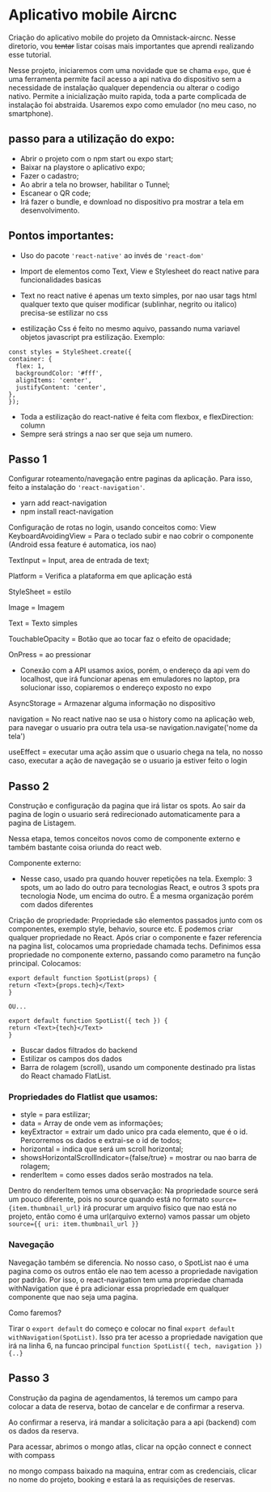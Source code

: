 # Aplicativo mobile Aircnc

Criação do aplicativo mobile do projeto da Omnistack-aircnc. Nesse diretorio, vou <s>tentar</s> listar coisas mais importantes que aprendi realizando esse tutorial.

Nesse projeto, iniciaremos com uma novidade que se chama ``expo``, que é uma ferramenta permite facil acesso a api nativa do dispositivo sem a necessidade de instalação qualquer dependencia  ou alterar o codigo nativo. Permite a inicialização muito rapida, toda a parte complicada de instalação foi abstraida. Usaremos expo como emulador (no meu caso, no smartphone).

## passo para a utilização do expo:
  * Abrir o projeto com o npm start ou expo start;
  * Baixar na playstore o aplicativo expo;
  * Fazer o cadastro;
  * Ao abrir a tela no browser, habilitar o Tunnel;
  * Escanear o QR code; 
  * Irá fazer o bundle, e download no dispositivo pra mostrar a tela em desenvolvimento.

## Pontos importantes:

   * Uso do pacote ``'react-native'`` ao invés de ``'react-dom'`` 
   * Import de elementos como Text, View e Stylesheet do react native para funcionalidades basicas

   * Text no react native é apenas um texto simples, por nao usar tags html qualquer texto que quiser modificar (sublinhar, negrito ou italico) precisa-se estilizar no css

   * estilização Css é feito no mesmo aquivo, passando numa variavel objetos javascript pra estilização. 
   Exemplo:
  ```
  const styles = StyleSheet.create({
  container: {
    flex: 1,
    backgroundColor: '#fff',
    alignItems: 'center',
    justifyContent: 'center',
  }, 
});
```  
  * Toda a estilização do react-native é feita com flexbox, e flexDirection: column
  * Sempre será strings a nao ser que seja um numero.  

## Passo 1

  Configurar roteamento/navegação entre paginas da aplicação. Para isso, feito a instalação do `'react-navigation'`.
  * yarn add react-navigation
  * npm install react-navigation

Configuração de rotas no login, usando conceitos como:
 View
  KeyboardAvoidingView = Para o teclado subir e nao cobrir o componente (Android essa feature é automatica, ios nao)

   TextInput = Input, area de entrada de text;

   Platform = Verifica a plataforma em que aplicação está
  
   StyleSheet = estilo
  
   Image = Imagem
  
   Text = Texto simples
  
   TouchableOpacity = Botão que ao tocar faz o efeito de 
   opacidade;

   OnPress =  ao pressionar

   * Conexão com a API usamos axios, porém, o endereço da api vem do localhost, que irá funcionar apenas em emuladores no laptop, pra solucionar isso, copiaremos o endereço exposto no expo

   AsyncStorage = Armazenar alguma informação no dispositivo

   navigation = No react native nao se usa o history como na aplicação web, para navegar o usuario pra outra tela usa-se navigation.navigate('nome da tela')

   useEffect = executar uma ação assim que o usuario chega na tela, no nosso caso, executar a ação de navegação se o usuario ja estiver feito o login

## Passo 2

Construção e configuração da pagina que irá listar os spots. Ao sair da pagina de login o usuario será redirecionado automaticamente para a pagina de Listagem.

Nessa etapa, temos conceitos novos como de componente externo e também bastante coisa oriunda do react web.

Componente externo: 
  * Nesse caso, usado pra quando houver repetições na tela. Exemplo: 3 spots, um ao lado do outro para tecnologias React, e outros 3 spots pra tecnologia Node, um encima do outro. É a mesma organização porém com dados diferentes

  Criação de propriedade:
  Propriedade são elementos passados junto com os componentes, exemplo style, behavio, source etc. E podemos criar qualquer propriedade no React. Após criar o componente e fazer referencia na pagina list, colocamos uma propriedade chamada techs. Definimos essa propriedade no componente externo, passando como parametro na função principal. Colocamos: 

  ```
 export default function SpotList(props) {
  return <Text>{props.tech}</Text>
}
 
  OU... 

  export default function SpotList({ tech }) {
  return <Text>{tech}</Text>
}
  ```

* Buscar dados filtrados do backend
* Estilizar os campos dos dados
* Barra de rolagem (scroll), usando um componente destinado pra listas do React chamado FlatList.

### Propriedades do Flatlist que usamos:
* style = para estilizar;
* data = Array de onde vem as informações;
* keyExtractor = extrair um dado unico pra cada elemento, que é o id. Percorremos os dados e extrai-se o id de todos;
* horizontal = indica que será um scroll horizontal;  
* showsHorizontalScrollIndicator={false/true} = mostrar ou nao barra de rolagem;
* renderItem = como esses dados serão mostrados na tela. 

Dentro do renderItem temos uma observação: Na propriedade source será um pouco diferente, pois  no source quando está no formato ``source={item.thumbnail_url}`` irá procurar um arquivo fisico que nao está no projeto, então como é uma url(arquivo externo) vamos passar um objeto ``source={{ uri: item.thumbnail_url }}`` 

### Navegação

Navegação também se diferencia. No nosso caso, o SpotList nao é uma pagina como os outros então ele nao tem acesso a propriedade navigation por padrão. Por isso, o react-navigation tem uma propriedae chamada withNavigation que é pra adicionar essa propriedade em qualquer componente que nao seja uma pagina.

Como faremos?

Tirar o ``export default`` do começo e colocar no final ``export default withNavigation(SpotList)``. Isso pra ter acesso a propriedade navigation que irá na linha 6, na funcao principal ``function SpotList({ tech, navigation }) {..}``

## Passo 3

Construção da pagina de agendamentos, lá teremos um campo para colocar a data de reserva, botao de cancelar e de confirmar a reserva.

Ao confirmar a reserva, irá mandar a solicitação para a api (backend) com os dados da reserva.

Para acessar, abrimos o mongo atlas, clicar na opção connect e connect with compass

no mongo compass baixado na maquina, entrar com as credenciais, clicar no nome do projeto, booking e estará la as requisições de reservas.